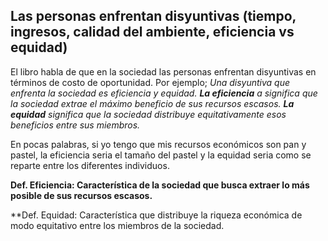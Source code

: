 
## Las personas enfrentan disyuntivas (tiempo, ingresos, calidad del ambiente, eficiencia vs equidad)

El libro habla de que en la sociedad las personas enfrentan disyuntivas en términos de costo de oportunidad. Por ejemplo; *Una disyuntiva que enfrenta la sociedad es eficiencia y equidad. **La eficiencia** a significa que la sociedad extrae el máximo beneficio de sus recursos escasos. **La equidad** significa que la sociedad distribuye equitativamente esos beneficios entre sus miembros.* 

En pocas palabras, si yo tengo que mis recursos económicos son pan y pastel, la eficiencia seria el tamaño del pastel y la equidad seria como se reparte entre los diferentes individuos. 

**Def. Eficiencia: Característica de la sociedad que busca extraer lo más posible de sus recursos escasos.**

**Def. Equidad: Característica que distribuye la riqueza económica de modo equitativo entre los miembros de la sociedad.

